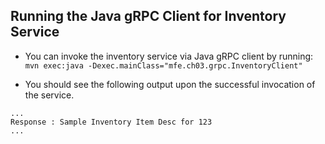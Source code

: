 
## Running the Java gRPC Client for Inventory Service

- You can invoke the inventory service via Java gRPC client by running: 
``` mvn exec:java -Dexec.mainClass="mfe.ch03.grpc.InventoryClient" ```

- You should see the following output upon the successful invocation of the service. 
``` 
... 
Response : Sample Inventory Item Desc for 123
... 

```